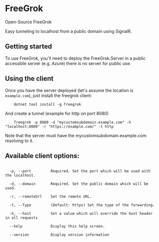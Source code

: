 # FreeGrok
Open-Source FreeGrok

Easy tunneling to localhost from a public domain using SignalR.

## Getting started

To use FreeGrok, you'll need to deploy the FreeGrok.Server in a public accessible server (e.g. Azure) there is no server for public use.

## Using the client

Once you have the server deployed (let's assume the location is `example.com`), just install the freegrok client:

```
    dotnet tool install -g freegrok
```

And create a tunnel (example for http on port 8080)
```
    freegrok -p 8080 -d "mycustomsubdomain.example.com" -h "localhost:8080" -r "https://example.com/" -t http
```

Note that the server must have the mycustomsubdomain.example.com resolving to it.

## Available client options:

```

  -p, --port         Required. Set the port which will be used with the localhost.

  -d, --domain       Required. Set the public domain which will be used.

  -r, --remoteUrl    Set the remote URL.

  -t, --Type         (Default: https) Set the type of the forwarding.

  -h, --host         Set a value which will override the host header in all requests

  --help             Display this help screen.

  --version          Display version information

```